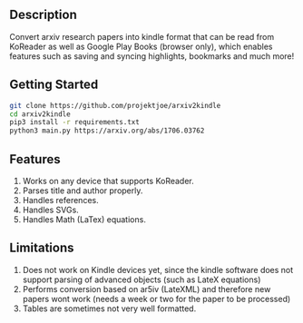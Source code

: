 ## Description
Convert arxiv research papers into kindle format that can be read from KoReader as well as Google Play Books (browser only), which enables features such as saving and syncing highlights, bookmarks and much more!

## Getting Started
```bash
git clone https://github.com/projektjoe/arxiv2kindle
cd arxiv2kindle
pip3 install -r requirements.txt
python3 main.py https://arxiv.org/abs/1706.03762
```
## Features
1. Works on any device that supports KoReader.
2. Parses title and author properly.
3. Handles references.
4. Handles SVGs.
5. Handles Math (LaTex) equations.

## Limitations
1. Does not work on Kindle devices yet, since the kindle software does not support parsing of advanced objects (such as LateX equations)
2. Performs conversion based on ar5iv (LateXML) and therefore new papers wont work (needs a week or two for the paper to be processed)
3. Tables are sometimes not very well formatted.
